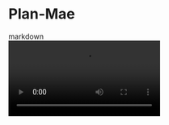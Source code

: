 # Plan-Mae
markdown<br><video src="https://github.com/Yangangren/Plan-Mae/blob/main/Plan-Mae-road-test.mp4?raw=true" controls></video><br>
